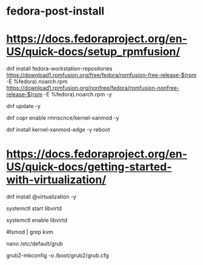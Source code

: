 # fedora-post-install

# https://docs.fedoraproject.org/en-US/quick-docs/setup_rpmfusion/
dnf install fedora-workstation-repositories https://download1.rpmfusion.org/free/fedora/rpmfusion-free-release-$(rpm -E %fedora).noarch.rpm https://download1.rpmfusion.org/nonfree/fedora/rpmfusion-nonfree-release-$(rpm -E %fedora).noarch.rpm -y

dnf update -y

dnf copr enable rmnscnce/kernel-xanmod -y

dnf install kernel-xanmod-edge -y
reboot

# https://docs.fedoraproject.org/en-US/quick-docs/getting-started-with-virtualization/
dnf install @virtualization -y

systemctl start libvirtd

systemctl enable libvirtd

#lsmod | grep kvm

nano /etc/default/grub

grub2-mkconfig -o /boot/grub2/grub.cfg
